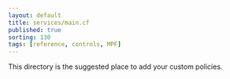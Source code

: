 ```yaml
---
layout: default
title: services/main.cf
published: true
sorting: 130 
tags: [reference, controls, MPF]
---
```


This directory is the suggested place to add your custom policies.
